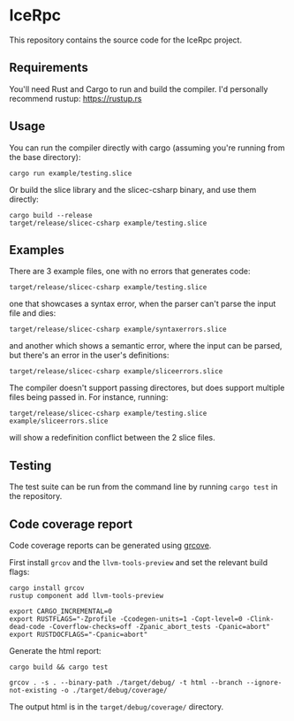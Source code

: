 # IceRpc

This repository contains the source code for the IceRpc project.

## Requirements

You'll need Rust and Cargo to run and build the compiler. I'd personally recommend rustup:
<https://rustup.rs>

## Usage

You can run the compiler directly with cargo (assuming you're running from the base directory):

```shell
cargo run example/testing.slice
```

Or build the slice library and the slicec-csharp binary, and use them directly:

```shell
cargo build --release
target/release/slicec-csharp example/testing.slice
```

## Examples

There are 3 example files, one with no errors that generates code:

```shell
target/release/slicec-csharp example/testing.slice
```

one that showcases a syntax error, when the parser can't parse the input file and dies:

```shell
target/release/slicec-csharp example/syntaxerrors.slice
```

and another which shows a semantic error, where the input can be parsed, but there's an error in the user's definitions:

```shell
target/release/slicec-csharp example/sliceerrors.slice
```

The compiler doesn't support passing directores, but does support multiple files being passed in. For instance, running:

```shell
target/release/slicec-csharp example/testing.slice example/sliceerrors.slice
```

will show a redefinition conflict between the 2 slice files.

## Testing

The test suite can be run from the command line by running `cargo test` in the repository.

## Code coverage report

Code coverage reports can be generated using [grcove](https://docs.rs/crate/grcov/0.4.3).

First install `grcov` and the `llvm-tools-preview` and set the relevant build flags:

```shell
cargo install grcov
rustup component add llvm-tools-preview
```

```shell
export CARGO_INCREMENTAL=0
export RUSTFLAGS="-Zprofile -Ccodegen-units=1 -Copt-level=0 -Clink-dead-code -Coverflow-checks=off -Zpanic_abort_tests -Cpanic=abort"
export RUSTDOCFLAGS="-Cpanic=abort"
```

Generate the html report:

```shell
cargo build && cargo test
```

```shell
grcov . -s . --binary-path ./target/debug/ -t html --branch --ignore-not-existing -o ./target/debug/coverage/
```

The output html is in the `target/debug/coverage/` directory.

